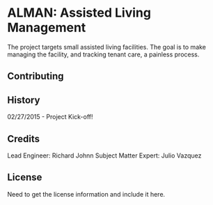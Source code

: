 # ALMAN: Assisted Living Management

The project targets small assisted living facilities.  The goal is to make managing the facility, and tracking tenant care, a painless process.

## Contributing

## History

02/27/2015 - Project Kick-off!

## Credits
Lead Engineer: Richard Johnn
Subject Matter Expert: Julio Vazquez

## License
Need to get the license information and include it here.
